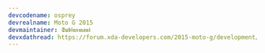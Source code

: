 ```yaml
---
devcodename: osprey
devrealname: Moto G 2015
devmaintainer: 𝕾𝖚𝖇𝖎𝖓𝖘𝖒𝖆𝖓𝖎
devxdathread: https://forum.xda-developers.com/2015-moto-g/development/rom-bootleggers-rom-t3775567
---
```

